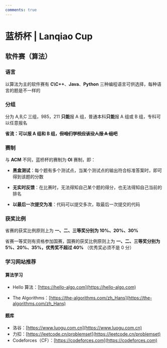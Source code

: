 ```yaml
---
comments: true
---
```

<!-- 这个是大G哥瞎写的 -->
<!-- 大G哥牛逼 -->
<!-- 大G哥牛逼 -->
<!-- 大G哥牛逼 -->
<!-- 大G哥牛逼 -->
<!-- 大G哥牛逼 -->
<!-- 大G哥牛逼 -->
<!-- 大G哥牛逼 -->
<!-- 大G哥牛逼 -->
<!-- 大G哥牛逼 -->
<!-- 大G哥牛逼 -->
<!-- 大G哥牛逼 -->
<!-- 大G哥牛逼 -->
<!-- 大G哥牛逼 -->
<!-- 大G哥牛逼 -->
<!-- 大G哥牛逼 -->
<!-- 大G哥牛逼 -->
<!-- 大G哥牛逼 -->
<!-- 大G哥牛逼 -->
<!-- 大G哥牛逼 -->
<!-- 大G哥牛逼 -->
<!-- 大G哥牛逼 -->
<!-- 大G哥牛逼 -->
<!-- 大G哥牛逼 -->
<!-- 大G哥牛逼 -->
<!-- 大G哥牛逼 -->
<!-- 大G哥牛逼 -->
<!-- 大G哥牛逼 -->
<!-- 大G哥牛逼 -->
<!-- 大G哥牛逼 -->
<!-- 大G哥牛逼 -->
<!-- 大G哥牛逼 -->
<!-- 大G哥牛逼 -->
<!-- 大G哥牛逼 -->
<!-- 大G哥牛逼 -->
<!-- 大G哥牛逼 -->
<!-- 大G哥牛逼 -->
<!-- 大G哥牛逼 -->
<!-- 大G哥牛逼 -->
<!-- 大G哥牛逼 -->
<!-- 大G哥牛逼 -->
<!-- 大G哥牛逼 -->
<!-- 大G哥牛逼 -->
<!-- 大G哥牛逼 -->
<!-- 大G哥牛逼 -->
<!-- 大G哥牛逼 -->
<!-- 大G哥牛逼 -->
<!-- 大G哥牛逼 -->
<!-- 大G哥牛逼 -->
<!-- 大G哥牛逼 -->
<!-- 大G哥牛逼 -->
<!-- 大G哥牛逼 -->
<!-- 大G哥牛逼 -->
<!-- 大G哥牛逼 -->
<!-- 大G哥牛逼都是假的，只有硕神牛逼 -->
<!-- 大G哥牛逼 -->
<!-- 大G哥牛逼 -->
<!-- 大G哥牛逼 -->
<!-- 大G哥牛逼 -->
<!-- 大G哥牛逼 -->
<!-- 大G哥牛逼 -->
<!-- 大G哥牛逼 -->
<!-- 大G哥牛逼 -->
<!-- 大G哥牛逼 -->
<!-- 大G哥牛逼 -->
<!-- 大G哥牛逼 -->
<!-- 大G哥牛逼 -->
<!-- 大G哥牛逼 -->
<!-- 大G哥牛逼 -->
<!-- 大G哥牛逼 -->
<!-- 大G哥牛逼 -->
<!-- 大G哥牛逼 -->
<!-- 大G哥牛逼 -->
<!-- 大G哥牛逼 -->
<!-- 大G哥牛逼 -->
<!-- 大G哥牛逼 -->
<!-- 大G哥牛逼 -->
<!-- 大G哥牛逼 -->
<!-- 大G哥牛逼 -->
<!-- 大G哥牛逼 -->
<!-- 大G哥牛逼 -->
# 蓝桥杯 | Lanqiao Cup

## 软件赛（算法）

### 语言

以算法为主的软件赛有 **C\C++**、**Java**、**Python** 三种编程语言可供选择，每种语言的题是不一样的

### 分组

分为 A,B,C 三组，985，211 **只能**报 A 组，普通本科**只能**报 A 组或 B 组，专科可以任意报名

**省流：可以报 A 组和 B 组，~~但咱们学校应该没人报 A 组吧~~**

### 赛制

与 **ACM** 不同，蓝桥杯的赛制为 **OI** 赛制，即：

- **黑盒测试**：每个题有多个测试点，当某个测试点的输出符合标准答案时，即可得到该题的分数

- **无实时反馈**：在比赛时，无法得知自己某个题的得分，也无法得知自己当前的排名

- **以最后一次提交为准**：代码可以提交多次，取最后一次提交的代码

### 获奖比例

省赛的获奖比例原则上为 **一、二、三等奖分别为 10%、20%、30%**

省赛一等奖则有资格参加国赛，国赛的获奖比例原则上为 **一、二、三等奖分别为 5%、20%、35%，优秀奖不超过 40%** （优秀奖必须不是 0 分）

### 学习网站推荐

#### 算法学习

- Hello 算法：[https://hello-algo.com](https://hello-algo.com)

- The Algorithms：[https://the-algorithms.com/zh_Hans](https://the-algorithms.com/zh_Hans)

#### 题库

- 洛谷：[https://www.luogu.com.cn](https://www.luogu.com.cn)
- 力扣：[https://leetcode.cn/problemset](https://leetcode.cn/problemset)
- Codeforces（CF）：[https://codeforces.com](https://codeforces.com)
